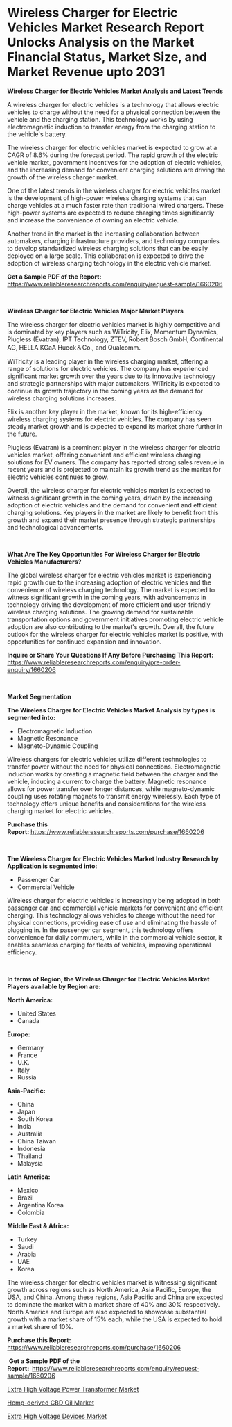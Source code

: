 <p><h1>Wireless Charger for Electric Vehicles Market Research Report Unlocks Analysis on the Market Financial Status, Market Size, and Market Revenue upto 2031</h1></p><p><strong>Wireless Charger for Electric Vehicles Market Analysis and Latest Trends</strong></p>
<p><p>A wireless charger for electric vehicles is a technology that allows electric vehicles to charge without the need for a physical connection between the vehicle and the charging station. This technology works by using electromagnetic induction to transfer energy from the charging station to the vehicle's battery.</p><p>The wireless charger for electric vehicles market is expected to grow at a CAGR of 8.6% during the forecast period. The rapid growth of the electric vehicle market, government incentives for the adoption of electric vehicles, and the increasing demand for convenient charging solutions are driving the growth of the wireless charger market.</p><p>One of the latest trends in the wireless charger for electric vehicles market is the development of high-power wireless charging systems that can charge vehicles at a much faster rate than traditional wired chargers. These high-power systems are expected to reduce charging times significantly and increase the convenience of owning an electric vehicle.</p><p>Another trend in the market is the increasing collaboration between automakers, charging infrastructure providers, and technology companies to develop standardized wireless charging solutions that can be easily deployed on a large scale. This collaboration is expected to drive the adoption of wireless charging technology in the electric vehicle market.</p></p>
<p><strong>Get a Sample PDF of the Report:&nbsp;</strong> <a href="https://www.reliableresearchreports.com/enquiry/request-sample/1660206">https://www.reliableresearchreports.com/enquiry/request-sample/1660206</a></p>
<p>&nbsp;</p>
<p><strong>Wireless Charger for Electric Vehicles Major Market Players</strong></p>
<p><p>The wireless charger for electric vehicles market is highly competitive and is dominated by key players such as WiTricity, Elix, Momentum Dynamics, Plugless (Evatran), IPT Technology, ZTEV, Robert Bosch GmbH, Continental AG, HELLA KGaA Hueck＆Co., and Qualcomm. </p><p>WiTricity is a leading player in the wireless charging market, offering a range of solutions for electric vehicles. The company has experienced significant market growth over the years due to its innovative technology and strategic partnerships with major automakers. WiTricity is expected to continue its growth trajectory in the coming years as the demand for wireless charging solutions increases.</p><p>Elix is another key player in the market, known for its high-efficiency wireless charging systems for electric vehicles. The company has seen steady market growth and is expected to expand its market share further in the future.</p><p>Plugless (Evatran) is a prominent player in the wireless charger for electric vehicles market, offering convenient and efficient wireless charging solutions for EV owners. The company has reported strong sales revenue in recent years and is projected to maintain its growth trend as the market for electric vehicles continues to grow.</p><p>Overall, the wireless charger for electric vehicles market is expected to witness significant growth in the coming years, driven by the increasing adoption of electric vehicles and the demand for convenient and efficient charging solutions. Key players in the market are likely to benefit from this growth and expand their market presence through strategic partnerships and technological advancements.</p></p>
<p>&nbsp;</p>
<p><strong>What Are The Key Opportunities For Wireless Charger for Electric Vehicles Manufacturers?</strong></p>
<p><p>The global wireless charger for electric vehicles market is experiencing rapid growth due to the increasing adoption of electric vehicles and the convenience of wireless charging technology. The market is expected to witness significant growth in the coming years, with advancements in technology driving the development of more efficient and user-friendly wireless charging solutions. The growing demand for sustainable transportation options and government initiatives promoting electric vehicle adoption are also contributing to the market's growth. Overall, the future outlook for the wireless charger for electric vehicles market is positive, with opportunities for continued expansion and innovation.</p></p>
<p><strong>Inquire or Share Your Questions If Any Before Purchasing This Report:</strong> <a href="https://www.reliableresearchreports.com/enquiry/pre-order-enquiry/1660206">https://www.reliableresearchreports.com/enquiry/pre-order-enquiry/1660206</a></p>
<p>&nbsp;</p>
<p><strong>Market Segmentation</strong></p>
<p><strong>The Wireless Charger for Electric Vehicles Market Analysis by types is segmented into:</strong></p>
<p><ul><li>Electromagnetic Induction</li><li>Magnetic Resonance</li><li>Magneto-Dynamic Coupling</li></ul></p>
<p><p>Wireless chargers for electric vehicles utilize different technologies to transfer power without the need for physical connections. Electromagnetic induction works by creating a magnetic field between the charger and the vehicle, inducing a current to charge the battery. Magnetic resonance allows for power transfer over longer distances, while magneto-dynamic coupling uses rotating magnets to transmit energy wirelessly. Each type of technology offers unique benefits and considerations for the wireless charging market for electric vehicles.</p></p>
<p><strong>Purchase this Report:&nbsp;</strong><a href="https://www.reliableresearchreports.com/purchase/1660206">https://www.reliableresearchreports.com/purchase/1660206</a></p>
<p>&nbsp;</p>
<p><strong>The Wireless Charger for Electric Vehicles Market Industry Research by Application is segmented into:</strong></p>
<p><ul><li>Passenger Car</li><li>Commercial Vehicle</li></ul></p>
<p><p>Wireless charger for electric vehicles is increasingly being adopted in both passenger car and commercial vehicle markets for convenient and efficient charging. This technology allows vehicles to charge without the need for physical connections, providing ease of use and eliminating the hassle of plugging in. In the passenger car segment, this technology offers convenience for daily commuters, while in the commercial vehicle sector, it enables seamless charging for fleets of vehicles, improving operational efficiency.</p></p>
<p>&nbsp;</p>
<p><strong>In terms of Region, the Wireless Charger for Electric Vehicles Market Players available by Region are:</strong></p>
<p>
    <p> <strong> North America: </strong>
        <ul>
            <li>United States</li>
            <li>Canada</li>
        </ul>
        </p> 
    <p> <strong> Europe: </strong>
        <ul>
            <li>Germany</li>
            <li>France</li>
            <li>U.K.</li>
            <li>Italy</li>
            <li>Russia</li>
        </ul>
        </p> 
    <p> <strong> Asia-Pacific: </strong>
        <ul>
            <li>China</li>
            <li>Japan</li>
            <li>South Korea</li>
            <li>India</li>
            <li>Australia</li>
            <li>China Taiwan</li>
            <li>Indonesia</li>
            <li>Thailand</li>
            <li>Malaysia</li>
        </ul>
        </p> 
    <p> <strong> Latin America: </strong>
        <ul>
            <li>Mexico</li>
            <li>Brazil</li>
            <li>Argentina Korea</li>
            <li>Colombia</li>
        </ul>
        </p> 
    <p> <strong> Middle East & Africa: </strong>
        <ul>
            <li>Turkey</li>
            <li>Saudi</li>
            <li>Arabia</li>
            <li>UAE</li>
            <li>Korea</li>
        </ul>
    </p>
    </p>
<p><p>The wireless charger for electric vehicles market is witnessing significant growth across regions such as North America, Asia Pacific, Europe, the USA, and China. Among these regions, Asia Pacific and China are expected to dominate the market with a market share of 40% and 30% respectively. North America and Europe are also expected to showcase substantial growth with a market share of 15% each, while the USA is expected to hold a market share of 10%.</p></p>
<p><strong>Purchase this Report: </strong><a href="https://www.reliableresearchreports.com/purchase/1660206">https://www.reliableresearchreports.com/purchase/1660206</a></p>
<p>&nbsp;<strong>Get a Sample PDF of the Report:&nbsp;&nbsp;</strong><a href="https://www.reliableresearchreports.com/enquiry/request-sample/1660206">https://www.reliableresearchreports.com/enquiry/request-sample/1660206</a></p>
<p><strong></strong></p>
<p><p><a href="https://view.publitas.com/reportprime-1/extra-high-voltage-power-transformer-market-size-share-trends-analysis-report-by-application-regional-outlook-competitive-strategies-and-segment-forecasts-2023-2030/">Extra High Voltage Power Transformer Market</a></p><p><a href="https://view.publitas.com/reportprime-1/hemp-derived-cbd-oil-market-provides-a-comprehensive-analysis-including-a-macro-overview-of-the-market-as-well-as-micro-details-such-as-market-size-and-competitive-landscape/">Hemp-derived CBD Oil Market</a></p><p><a href="https://view.publitas.com/reportprime-1/extra-high-voltage-devices-market-offers-provide-insightful-data-for-the-time-period-from-2023-to-2030-and-also-provide-analysis-based-on-application-type-and-region/">Extra High Voltage Devices Market</a></p></p>